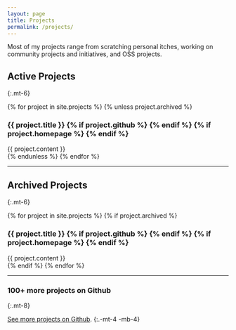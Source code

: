 ```yaml
---
layout: page
title: Projects
permalink: /projects/
---
```


Most of my projects range from scratching personal itches, working on community projects and initiatives, and OSS projects.

## Active Projects
{:.mt-6}

{% for project in site.projects %}
{% unless project.archived %}
<div class="mt-4">

<h3 class="-mb-4">{{ project.title }} 
    {% if project.github %}
    <span><a href="{{ project.github }}"><i class="fab fa-github" aria-hidden="true"></i></a></span>
    {% endif %}
    {% if project.homepage %}
    <span><a href="{{ project.homepage }}"><i class="far fa-home" aria-hidden="true"></i></a></span>
    {% endif %}
</h3>

<div class="text-gray-700"> 
{{ project.content }}
</div>

</div>
{% endunless %}
{% endfor %}

----

## Archived Projects
{:.mt-6}

{% for project in site.projects %}
{% if project.archived %}
<div class="mt-4">
<h3 class="-mb-4">{{ project.title }} 
    {% if project.github %}
    <span><a href="{{ project.github }}"><i class="fab fa-github" aria-hidden="true"></i></a></span>
    {% endif %}
    {% if project.homepage %}
    <span><a href="{{ project.homepage }}"><i class="far fa-home" aria-hidden="true"></i></a></span>
    {% endif %}
</h3>

<div class="text-gray-700"> 
{{ project.content }}
</div>

</div>
{% endif %}
{% endfor %}

----

### 100+ more projects on Github
{:.mt-8}

[See more projects on Github](https://github.com/jefftriplett).
{:.-mt-4 -mb-4}
